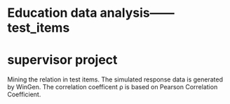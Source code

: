 # Education data analysis——test_items
# supervisor project
Mining the relation in test items.
The simulated response data is generated by WinGen.
The correlation coefficent ρ is based on Pearson Correlation Coefficient.
